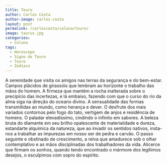 ```yaml
---
title: Touro
author: Carlos Costa
author-image: carlos-costa
layout: post
permalink: /carloscosta/coluna/touro/
image: taurus.jpg
categories:
  - Coluna
tags:
  - Horoscopo
  - Signo de Touro
  - Touro
  - Zodíaco
---
```

A serenidade que visita os amigos nas terras da segurança e do bem-estar. Campos plácidos de girassóis que lembram ao horizonte o trabalho das mãos do homem. A firmeza que mantém a rocha inalterada sobre o precipício das incertezas, e lá embaixo, fazendo com que o curso do rio da alma siga na direção do oceano divino. A sensualidade das formas transmitidas ao mundo, como herança e dever. O desfrute dos mais variados contornos pelo fogo do tato, vertigem de anjos e residência de homens. O paladar elevadíssimo, cindindo o infinito em sabores. A beleza bruta do diamante em seu brilho opalescente de materialidade e dureza, estandarte alquímica da natureza, que ao invadir os sentidos nativos, insta-nos a trabalhar as impurezas em nosso ser de pedra e carvão. O passo seguinte e obstinado de crescimento, a relva que amadurece sob o olhar contemplativo e as mãos disciplinadas dos trabalhadores da vida. Alicerce que firmam os sonhos, quando tendo encontrado o mármore dos legítimos desejos, o esculpimos com sopro do espírito.